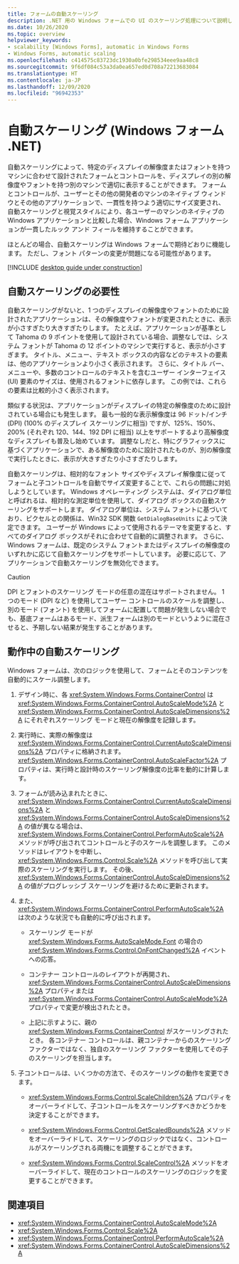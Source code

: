 ```yaml
---
title: フォームの自動スケーリング
description: .NET 用の Windows フォームでの UI のスケーリング処理について説明します。
ms.date: 10/26/2020
ms.topic: overview
helpviewer_keywords:
- scalability [Windows Forms], automatic in Windows Forms
- Windows Forms, automatic scaling
ms.openlocfilehash: c414575c83723dc1930a0bfe298534eee9aa48c8
ms.sourcegitcommit: 9f6df084c53a3da0ea657ed0d708a72213683084
ms.translationtype: HT
ms.contentlocale: ja-JP
ms.lasthandoff: 12/09/2020
ms.locfileid: "96942353"
---
```

# <a name="automatic-scaling-windows-forms-net"></a>自動スケーリング (Windows フォーム .NET)

自動スケーリングによって、特定のディスプレイの解像度またはフォントを持つマシンに合わせて設計されたフォームとコントロールを、ディスプレイの別の解像度やフォントを持つ別のマシンで適切に表示することができます。 フォームとコントロールが、ユーザーとその他の開発者のマシンのネイティブ ウィンドウとその他のアプリケーションで、一貫性を持つよう適切にサイズ変更され、 自動スケーリングと視覚スタイルにより、各ユーザーのマシンのネイティブの Windows アプリケーションと比較した場合、Windows フォーム アプリケーションが一貫したルック アンド フィールを維持することができます。

ほとんどの場合、自動スケーリングは Windows フォームで期待どおりに機能します。 ただし、フォント パターンの変更が問題になる可能性があります。<!-- TODO For an example of how to resolve this, see [How to: Respond to Font Scheme Changes in a Windows Forms Application](how-to-respond-to-font-scheme-changes-in-a-windows-forms-application.md). -->

[!INCLUDE [desktop guide under construction](../../includes/desktop-guide-preview-note.md)]

## <a name="need-for-automatic-scaling"></a>自動スケーリングの必要性

自動スケーリングがないと、1 つのディスプレイの解像度やフォントのために設計されたアプリケーションは、その解像度やフォントが変更されたときに、表示が小さすぎたり大きすぎたりします。 たとえば、アプリケーションが基準として Tahoma の 9 ポイントを使用して設計されている場合、調整なしでは、システム フォントが Tahoma の 12 ポイントのマシンで実行すると、表示が小さすぎます。 タイトル、メニュー、テキスト ボックスの内容などのテキストの要素は、他のアプリケーションより小さく表示されます。 さらに、タイトル バー、メニューや、多数のコントロールのテキストを含むユーザー インターフェイス (UI) 要素のサイズは、使用されるフォントに依存します。 この例では、これらの要素は比較的小さく表示されます。

類似する状況は、アプリケーションがディスプレイの特定の解像度のために設計されている場合にも発生します。 最も一般的な表示解像度は 96 ドット/インチ (DPI) (100% のディスプレイ スケーリングに相当) ですが、125%、150%、200% (それぞれ 120、144、192 DPI に相当) 以上をサポートするより高解像度なディスプレイも普及し始めています。 調整なしだと、特にグラフィックスに基づくアプリケーションで、ある解像度のために設計されたものが、別の解像度で実行したときに、表示が大きすぎたり小さすぎたりします。

自動スケーリングは、相対的なフォント サイズやディスプレイ解像度に従ってフォームと子コントロールを自動でサイズ変更することで、これらの問題に対処しようとしています。 Windows オペレーティング システムは、ダイアログ単位と呼ばれるは、相対的な測定単位を使用して、ダイアログ ボックスの自動スケーリングをサポートします。 ダイアログ単位は、システム フォントに基づいており、ピクセルとの関係は、Win32 SDK 関数 `GetDialogBaseUnits` によって決定できます。 ユーザーが Windows によって使用されるテーマを変更すると、すべてのダイアログ ボックスがそれに合わせて自動的に調整されます。 さらに、Windows フォームは、既定のシステム フォントまたはディスプレイの解像度のいずれかに応じて自動スケーリングをサポートしています。 必要に応じて、アプリケーションで自動スケーリングを無効化できます。

> [!CAUTION]
> DPI とフォントのスケーリング モードの任意の混在はサポートされません。 1 つのモード (DPI など) を使用してユーザー コントロールのスケールを調整し、別のモード (フォント) を使用してフォームに配置して問題が発生しない場合でも、基底フォームはあるモード、派生フォームは別のモードというように混在させると、予期しない結果が発生することがあります。

## <a name="automatic-scaling-in-action"></a>動作中の自動スケーリング

Windows フォームは、次のロジックを使用して、フォームとそのコンテンツを自動的にスケール調整します。

01. デザイン時に、各 <xref:System.Windows.Forms.ContainerControl> は <xref:System.Windows.Forms.ContainerControl.AutoScaleMode%2A> と <xref:System.Windows.Forms.ContainerControl.AutoScaleDimensions%2A> にそれぞれスケーリング モードと現在の解像度を記録します。

01. 実行時に、実際の解像度は <xref:System.Windows.Forms.ContainerControl.CurrentAutoScaleDimensions%2A> プロパティに格納されます。 <xref:System.Windows.Forms.ContainerControl.AutoScaleFactor%2A> プロパティは、実行時と設計時のスケーリング解像度の比率を動的に計算します。

01. フォームが読み込まれたときに、<xref:System.Windows.Forms.ContainerControl.CurrentAutoScaleDimensions%2A> と <xref:System.Windows.Forms.ContainerControl.AutoScaleDimensions%2A> の値が異なる場合は、<xref:System.Windows.Forms.ContainerControl.PerformAutoScale%2A> メソッドが呼び出されてコントロールと子のスケールを調整します。 このメソッドはレイアウトを中断し、<xref:System.Windows.Forms.Control.Scale%2A> メソッドを呼び出して実際のスケーリングを実行します。 その後、<xref:System.Windows.Forms.ContainerControl.AutoScaleDimensions%2A> の値がプログレッシブ スケーリングを避けるために更新されます。

01. また、<xref:System.Windows.Forms.ContainerControl.PerformAutoScale%2A> は次のような状況でも自動的に呼び出されます。

    - スケーリング モードが <xref:System.Windows.Forms.AutoScaleMode.Font> の場合の <xref:System.Windows.Forms.Control.OnFontChanged%2A> イベントへの応答。

    - コンテナー コントロールのレイアウトが再開され、<xref:System.Windows.Forms.ContainerControl.AutoScaleDimensions%2A> プロパティまたは <xref:System.Windows.Forms.ContainerControl.AutoScaleMode%2A> プロパティで変更が検出されたとき。

    - 上記に示すように、親の <xref:System.Windows.Forms.ContainerControl> がスケーリングされたとき。 各コンテナー コントロールは、親コンテナーからのスケーリング ファクターではなく、独自のスケーリング ファクターを使用してその子のスケーリングを担当します。

01. 子コントロールは、いくつかの方法で、そのスケーリングの動作を変更できます。

    - <xref:System.Windows.Forms.Control.ScaleChildren%2A> プロパティをオーバーライドして、子コントロールをスケーリングすべきかどうかを決定することができます。

    - <xref:System.Windows.Forms.Control.GetScaledBounds%2A> メソッドをオーバーライドして、スケーリングのロジックではなく、コントロールがスケーリングされる両機にを調整することができます。

    - <xref:System.Windows.Forms.Control.ScaleControl%2A> メソッドをオーバーライドして、現在のコントロールのスケーリングのロジックを変更することができます。

## <a name="see-also"></a>関連項目

- <xref:System.Windows.Forms.ContainerControl.AutoScaleMode%2A>
- <xref:System.Windows.Forms.Control.Scale%2A>
- <xref:System.Windows.Forms.ContainerControl.PerformAutoScale%2A>
- <xref:System.Windows.Forms.ContainerControl.AutoScaleDimensions%2A>

<!-- TODO
- [Rendering Controls with Visual Styles](controls/rendering-controls-with-visual-styles.md)
- [How to: Improve Performance by Avoiding Automatic Scaling](advanced/how-to-improve-performance-by-avoiding-automatic-scaling.md)-->
